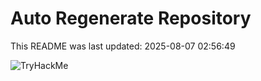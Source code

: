 # Auto Regenerate Repository

This README was last updated: 2025-08-07 02:56:49

 ![TryHackMe](https://tryhackme.com/badge/533634)